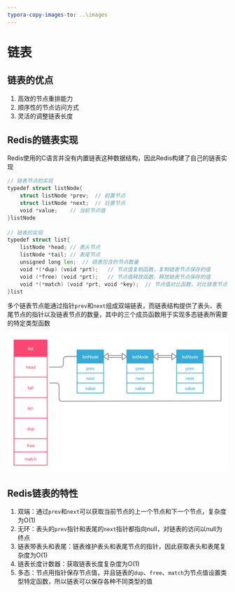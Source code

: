 ```yaml
---
typora-copy-images-to: ..\images
---
```


# 链表

## 链表的优点

1. 高效的节点重排能力
2. 顺序性的节点访问方式
3. 灵活的调整链表长度

## Redis的链表实现

​	Redis使用的C语言并没有内置链表这种数据结构，因此Redis构建了自己的链表实现

```go
// 链表节点的实现
typedef struct listNode{
	struct listNode *prev;	// 前置节点
	struct listNode *next;	// 后置节点
	void *value; 	// 当前节点值
}listNode

// 链表的实现
typedef struct list{
	listNode *head;	// 表头节点
	listNode *tail;	// 表尾节点
	unsigned long len;	// 链表包含的节点数量
    void *(*dup) (void *prt);	// 节点值复制函数，复制链表节点保存的值
    void (*free) (void *prt);	// 节点值释放函数，释放链表节点保存的值
    void *(*match) (void *prt, void *key);	// 节点值对比函数，对比链表节点保存的值是否和另一个输入值相等
}list
```

​	多个链表节点能通过指针`prev`和`next`组成双端链表，而链表结构提供了表头、表尾节点的指针以及链表节点的数量，其中的三个成员函数用于实现多态链表所需要的特定类型函数

<img src="..\images\redis链表.jpg" alt="redis链表" style="zoom:50%;" />    	

## Redis链表的特性	

1. 双端：通过`prev`和`next`可以获取当前节点的上一个节点和下一个节点，复杂度为O(1)
2. 无环：表头的`prev`指针和表尾的`next`指针都指向null，对链表的访问以null为终点
3. 链表带表头和表尾：链表维护表头和表尾节点的指针，因此获取表头和表尾复杂度为O(1)
4. 链表长度计数器：获取链表长度复杂度为O(1)
5. 多态：节点用指针保存节点值，并且链表的`dup`、`free`、`match`为节点值设置类型特定函数，所以链表可以保存各种不同类型的值



